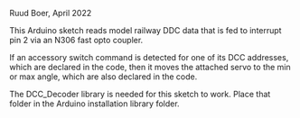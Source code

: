 Ruud Boer, April 2022

This Arduino sketch reads model railway DDC data that is fed to interrupt pin 2 via an N306 fast opto coupler.

If an accessory switch command is detected for one of its DCC addresses, which are declared in the code, then it moves the attached servo to the min or max angle, which  are also declared in the code.

The DCC_Decoder library is needed for this sketch to work. Place that folder in the Arduino installation library folder.
